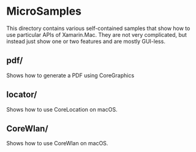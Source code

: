 MicroSamples
============

This directory contains various self-contained samples that
show how to use particular APIs of Xamarin.Mac. They are not
very complicated, but instead just show one or two features
and are mostly GUI-less.

pdf/
---------------

Shows how to generate a PDF using CoreGraphics

locator/
----------

Shows how to use CoreLocation on macOS.


CoreWlan/
----------------------

Shows how to use CoreWlan on macOS.
